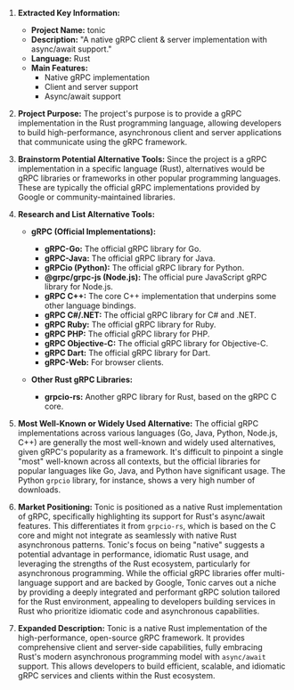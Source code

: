 1.  **Extracted Key Information:**
    *   **Project Name:** tonic
    *   **Description:** "A native gRPC client & server implementation with async/await support."
    *   **Language:** Rust
    *   **Main Features:**
        *   Native gRPC implementation
        *   Client and server support
        *   Async/await support

2.  **Project Purpose:**
    The project's purpose is to provide a gRPC implementation in the Rust programming language, allowing developers to build high-performance, asynchronous client and server applications that communicate using the gRPC framework.

3.  **Brainstorm Potential Alternative Tools:**
    Since the project is a gRPC implementation in a specific language (Rust), alternatives would be gRPC libraries or frameworks in other popular programming languages. These are typically the official gRPC implementations provided by Google or community-maintained libraries.

4.  **Research and List Alternative Tools:**

    *   **gRPC (Official Implementations):**
        *   **gRPC-Go:** The official gRPC library for Go.
        *   **gRPC-Java:** The official gRPC library for Java.
        *   **gRPCio (Python):** The official gRPC library for Python.
        *   **@grpc/grpc-js (Node.js):** The official pure JavaScript gRPC library for Node.js.
        *   **gRPC C++:** The core C++ implementation that underpins some other language bindings.
        *   **gRPC C#/.NET:** The official gRPC library for C# and .NET.
        *   **gRPC Ruby:** The official gRPC library for Ruby.
        *   **gRPC PHP:** The official gRPC library for PHP.
        *   **gRPC Objective-C:** The official gRPC library for Objective-C.
        *   **gRPC Dart:** The official gRPC library for Dart.
        *   **gRPC-Web:** For browser clients.

    *   **Other Rust gRPC Libraries:**
        *   **grpcio-rs:** Another gRPC library for Rust, based on the gRPC C core.

5.  **Most Well-Known or Widely Used Alternative:**
    The official gRPC implementations across various languages (Go, Java, Python, Node.js, C++) are generally the most well-known and widely used alternatives, given gRPC's popularity as a framework. It's difficult to pinpoint a single "most" well-known across all contexts, but the official libraries for popular languages like Go, Java, and Python have significant usage. The Python `grpcio` library, for instance, shows a very high number of downloads.

6.  **Market Positioning:**
    Tonic is positioned as a native Rust implementation of gRPC, specifically highlighting its support for Rust's async/await features. This differentiates it from `grpcio-rs`, which is based on the C core and might not integrate as seamlessly with native Rust asynchronous patterns. Tonic's focus on being "native" suggests a potential advantage in performance, idiomatic Rust usage, and leveraging the strengths of the Rust ecosystem, particularly for asynchronous programming. While the official gRPC libraries offer multi-language support and are backed by Google, Tonic carves out a niche by providing a deeply integrated and performant gRPC solution tailored for the Rust environment, appealing to developers building services in Rust who prioritize idiomatic code and asynchronous capabilities.

7.  **Expanded Description:**
    Tonic is a native Rust implementation of the high-performance, open-source gRPC framework. It provides comprehensive client and server-side capabilities, fully embracing Rust's modern asynchronous programming model with `async/await` support. This allows developers to build efficient, scalable, and idiomatic gRPC services and clients within the Rust ecosystem.
